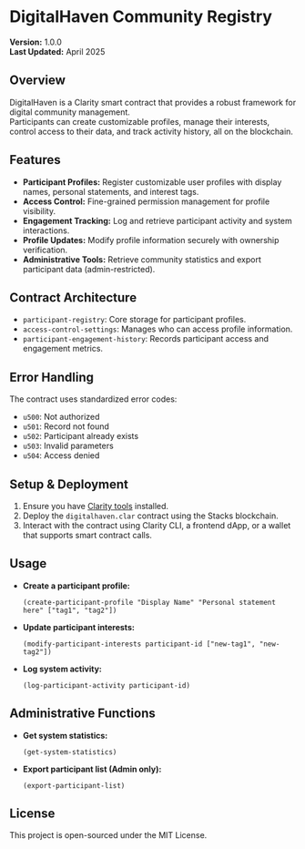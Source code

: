 # DigitalHaven Community Registry

**Version:** 1.0.0  
**Last Updated:** April 2025

## Overview
DigitalHaven is a Clarity smart contract that provides a robust framework for digital community management.  
Participants can create customizable profiles, manage their interests, control access to their data, and track activity history, all on the blockchain.

## Features
- **Participant Profiles:** Register customizable user profiles with display names, personal statements, and interest tags.
- **Access Control:** Fine-grained permission management for profile visibility.
- **Engagement Tracking:** Log and retrieve participant activity and system interactions.
- **Profile Updates:** Modify profile information securely with ownership verification.
- **Administrative Tools:** Retrieve community statistics and export participant data (admin-restricted).

## Contract Architecture
- `participant-registry`: Core storage for participant profiles.
- `access-control-settings`: Manages who can access profile information.
- `participant-engagement-history`: Records participant access and engagement metrics.

## Error Handling
The contract uses standardized error codes:
- `u500`: Not authorized
- `u501`: Record not found
- `u502`: Participant already exists
- `u503`: Invalid parameters
- `u504`: Access denied

## Setup & Deployment
1. Ensure you have [Clarity tools](https://docs.stacks.co/docs/clarity-overview) installed.
2. Deploy the `digitalhaven.clar` contract using the Stacks blockchain.
3. Interact with the contract using Clarity CLI, a frontend dApp, or a wallet that supports smart contract calls.

## Usage
- **Create a participant profile:**
  ```clarity
  (create-participant-profile "Display Name" "Personal statement here" ["tag1", "tag2"])
  ```
- **Update participant interests:**
  ```clarity
  (modify-participant-interests participant-id ["new-tag1", "new-tag2"])
  ```
- **Log system activity:**
  ```clarity
  (log-participant-activity participant-id)
  ```

## Administrative Functions
- **Get system statistics:**
  ```clarity
  (get-system-statistics)
  ```
- **Export participant list (Admin only):**
  ```clarity
  (export-participant-list)
  ```

## License
This project is open-sourced under the MIT License.
